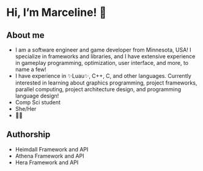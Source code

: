 # Hi, I’m Marceline! 💞
## About me
- I am a software engineer and game developer from Minnesota, USA! I specialize in frameworks and libraries, and I have extensive experience in gameplay programming, optimization, user interface, and more, to name a few!
- I have experience in ✨Luau✨, C++, C, and other languages. Currently interested in learning about graphics programming, project frameworks, parallel computing, project architecture design, and programming language design!
- Comp Sci student
- She/Her
- 🏳️‍🌈
## Authorship
- Heimdall Framework and API
- Athena Framework and API
- Hera Framework and API
